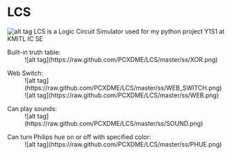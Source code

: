 LCS
===
![alt tag](https://raw.github.com/PCXDME/LCS/master/ss/Main.png)
LCS is a Logic Circuit Simulator used for my python project Y1S1 at KMITL IC SE

<dl>
<dt>Built-in truth table:</dt>
<dd>![alt tag](https://raw.github.com/PCXDME/LCS/master/ss/XOR.png)</dd>
</dl>

<dl>
<dt>Web Switch:</dt>
<dd>![alt tag](https://raw.github.com/PCXDME/LCS/master/ss/WEB_SWITCH.png)</dd>
<dd>![alt tag](https://raw.github.com/PCXDME/LCS/master/ss/WEB.png)</dd>
</dl>

<dl>
<dt>Can play sounds:</dt>
<dd>![alt tag](https://raw.github.com/PCXDME/LCS/master/ss/SOUND.png)</dd>
</dl>

<dl>
<dt>Can turn Philips hue on or off with specified color:</dt>
<dd>![alt tag](https://raw.github.com/PCXDME/LCS/master/ss/PHUE.png)</dd>
</dl>